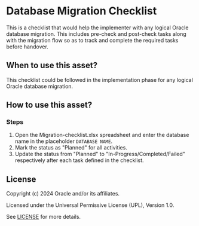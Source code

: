 # Database Migration Checklist

This is a checklist that would help the implementer with any logical Oracle database migration. This includes pre-check and post-check tasks along with the migration flow so as to track and complete the required tasks before handover.

## When to use this asset?

This checklist could be followed in the implementation phase for any logical Oracle database migration.

## How to use this asset?

### Steps

1. Open the Migration-checklist.xlsx spreadsheet and enter the database name in the placeholder `DATABASE NAME`.
2. Mark the status as "Planned" for all activities.
3. Update the status from "Planned" to "In-Progress/Completed/Failed" respectively after each task defined in the checklist.

## License
Copyright (c) 2024 Oracle and/or its affiliates.

Licensed under the Universal Permissive License (UPL), Version 1.0.

See [LICENSE](LICENSE) for more details.
